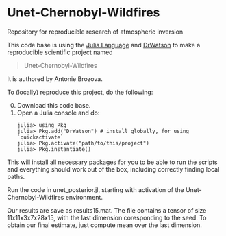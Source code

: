 # Unet-Chernobyl-Wildfires
Repository for reproducible research of atmospheric inversion

<!--, as published in: [1] Brozova et. al. Spatial-temporal Source Term Estimation using Deep Neural Network Prior and its Application to Chernobyl Wildfires, Journal of Hazardous Materials...-->

This code base is using the [Julia Language](https://julialang.org/) and
[DrWatson](https://juliadynamics.github.io/DrWatson.jl/stable/)
to make a reproducible scientific project named
> Unet-Chernobyl-Wildfires

It is authored by Antonie Brozova.

To (locally) reproduce this project, do the following:

0. Download this code base.
1. Open a Julia console and do:
   ```
   julia> using Pkg
   julia> Pkg.add("DrWatson") # install globally, for using `quickactivate`
   julia> Pkg.activate("path/to/this/project")
   julia> Pkg.instantiate()
   ```

This will install all necessary packages for you to be able to run the scripts and
everything should work out of the box, including correctly finding local paths.

Run the code in unet_posterior.jl, starting with activation of the Unet-Chernobyl-Wildfires environment.

Our results are save as results15.mat. The file contains a tensor of size 11x11x3x7x28x15, with the last dimension coresponding to the seed. To obtain our final estimate, just compute mean over the last dimension.

